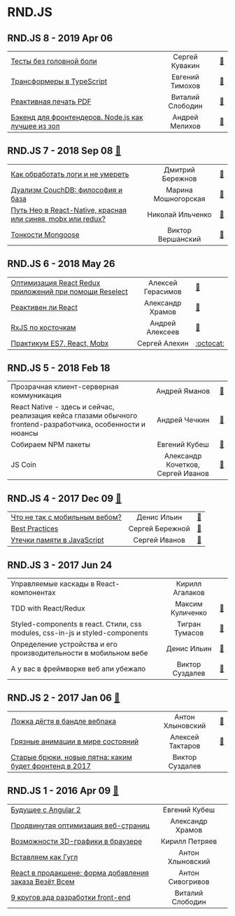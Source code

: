 # RND.JS

## RND.JS 8 - 2019 Apr 06 
| | | |
| --- | :---: | --- |
| [Тесты без головной боли](https:&#x2F;&#x2F;www.youtube.com&#x2F;watch?v&#x3D;sJtU_tRLo-Q)  | Сергей Кувакин | [:notebook:](https:&#x2F;&#x2F;docs.google.com&#x2F;presentation&#x2F;d&#x2F;1JdXaVgYrXCNb143YeMC73G5-CvTHl7loR7YEsq8Uoc4&#x2F;edit)   |
| [Трансформеры в TypeScript](https:&#x2F;&#x2F;www.youtube.com&#x2F;watch?v&#x3D;8PItIHFdvrE)  | Евгений Тимохов | [:notebook:](https:&#x2F;&#x2F;docs.google.com&#x2F;presentation&#x2F;d&#x2F;1krTXv17p1_BSoT4DTjTheps2pyJIQXHnxIms1xeaYS4&#x2F;edit)   |
| [Реактивная печать PDF](https:&#x2F;&#x2F;www.youtube.com&#x2F;watch?v&#x3D;jnAgIjcPXt0)  | Виталий Слободин | [:notebook:](https:&#x2F;&#x2F;www.beautiful.ai&#x2F;deck&#x2F;-L_XcxEMFS2ChDuAK5Oa&#x2F;Reactive-PDF-Printing)   |
| [Бэкенд для фронтендеров. Node.js как лучшее из зол](https:&#x2F;&#x2F;www.youtube.com&#x2F;watch?v&#x3D;_LTof44zRYQ)  | Андрей Мелихов | [:notebook:](https:&#x2F;&#x2F;vk.com&#x2F;doc475435776_498757154?hash&#x3D;be3dd7cfd5b0499ebe&amp;dl&#x3D;75dcf5ee53c7184089)   |
## RND.JS 7 - 2018 Sep 08 [:movie_camera:](https:&#x2F;&#x2F;www.youtube.com&#x2F;watch?v&#x3D;G0BMjOeWmg4)
| | | |
| --- | :---: | --- |
| [Как обработать логи и не умереть](https:&#x2F;&#x2F;www.youtube.com&#x2F;watch?v&#x3D;G0BMjOeWmg4&amp;t&#x3D;2766s)  | Дмитрий Бережнов | [:notebook:](https:&#x2F;&#x2F;vk.com&#x2F;doc-116797910_474510732?hash&#x3D;1c4b3c4223586ea2c5&amp;dl&#x3D;4c1807a141dba5d699)   |
| [Дуализм CouchDB: философия и база](https:&#x2F;&#x2F;www.youtube.com&#x2F;watch?v&#x3D;G0BMjOeWmg4&amp;t&#x3D;4086s)  | Марина Мошногорская | [:notebook:](https:&#x2F;&#x2F;vk.com&#x2F;doc-116797910_474510811?hash&#x3D;1b3767e56ff221e4fd&amp;dl&#x3D;b285f87f1d5cc2b773)   |
| [Путь Нео в React-Native, красная или синяя, mobx или redux?](https:&#x2F;&#x2F;www.youtube.com&#x2F;watch?v&#x3D;G0BMjOeWmg4&amp;t&#x3D;5606s)  | Николай Ильченко | [:notebook:](https:&#x2F;&#x2F;vk.com&#x2F;doc-116797910_474510859?hash&#x3D;093b4b2e60a9cc7f38&amp;dl&#x3D;96998e06ffda677225)   |
| [Тонкости Mongoose](https:&#x2F;&#x2F;www.youtube.com&#x2F;watch?v&#x3D;G0BMjOeWmg4&amp;t&#x3D;10000s)  | Виктор Вершанский | [:notebook:](https:&#x2F;&#x2F;vk.com&#x2F;away.php?to&#x3D;http%3A%2F%2Fmongooser.com%2F&amp;post&#x3D;-116797910_227&amp;cc_key&#x3D;)   |
## RND.JS 6 - 2018 May 26 
| | | |
| --- | :---: | --- |
| [Оптимизация React Redux приложений при помощи Reselect](https:&#x2F;&#x2F;youtu.be&#x2F;elCwlVuEgqs)  | Алексей Герасимов | [:notebook:](https:&#x2F;&#x2F;docs.google.com&#x2F;presentation&#x2F;d&#x2F;1phwOWESw--Ndxt1K5AuFjf0O5fHVxQZFXOaDgsrupEE&#x2F;edit#slide&#x3D;id.p)   |
| [Реактивен ли React](https:&#x2F;&#x2F;youtu.be&#x2F;Pmp5JVd0Eok)  | Александр Храмов | [:notebook:](https:&#x2F;&#x2F;vk.com&#x2F;doc475435776_467217490?hash&#x3D;b32946dccb31f29a40&amp;dl&#x3D;69fb419d2a2c1ef2f9)   |
| [RxJS по косточкам](https:&#x2F;&#x2F;youtu.be&#x2F;2otvaKKUXto)  | Андрей Алексеев | [:notebook:](https:&#x2F;&#x2F;aalexeev239.github.io&#x2F;rxjs-intro&#x2F;)   |
| [Практикум ES7, React, Mobx](https:&#x2F;&#x2F;youtu.be&#x2F;u1qogKC8VL4)  | Сергей Алехин |  [:octocat:](https:&#x2F;&#x2F;bitbucket.org&#x2F;sa18&#x2F;finrostdemo)  |
## RND.JS 5 - 2018 Feb 18 
| | | |
| --- | :---: | --- |
| Прозрачная клиент-серверная коммуникация  | Андрей Яманов | [:notebook:](https:&#x2F;&#x2F;vk.com&#x2F;doc5938234_460241963?hash&#x3D;a339c346ea70be6a36&amp;dl&#x3D;f5f21a3cac0cfc102c)   |
| React Native - здесь и сейчас, реализация кейса глазами обычного frontend-разработчикa, особенности и нюансы  | Андрей Чечкин | [:notebook:](https:&#x2F;&#x2F;vk.com&#x2F;doc5938234_460241961?hash&#x3D;1d0d6ddb2b12ffb452&amp;dl&#x3D;bc114c5d9f4a9fa3c2)   |
| Собираем NPM пакеты  | Евгений Кубеш | [:notebook:](https:&#x2F;&#x2F;vk.com&#x2F;doc5938234_460241785?hash&#x3D;8c64e1dd2ed8a397ad&amp;dl&#x3D;bcf5b2ba877e1d3f1e)   |
| JS Coin  | Александр Кочетков, Сергей Иванов | [:notebook:](https:&#x2F;&#x2F;vk.com&#x2F;away.php?to&#x3D;http%3A%2F%2Fslides.com%2Fxufocoder%2Fjs-coin&amp;post&#x3D;-116797910_165)   |
## RND.JS 4 - 2017 Dec 09 [:movie_camera:](https:&#x2F;&#x2F;www.youtube.com&#x2F;watch?v&#x3D;bO3gwHyMHgY)
| | | |
| --- | :---: | --- |
| [Что не так с мобильным вебом?](https:&#x2F;&#x2F;www.youtube.com&#x2F;watch?v&#x3D;bO3gwHyMHgY)  | Денис Ильин | [:notebook:](https:&#x2F;&#x2F;www.dropbox.com&#x2F;s&#x2F;mc7brast2glstc7)   |
| [Best Practices](https:&#x2F;&#x2F;youtu.be&#x2F;bO3gwHyMHgY?t&#x3D;2943)  | Сергей Бережной | [:notebook:](https:&#x2F;&#x2F;yadi.sk&#x2F;d&#x2F;8TO6w8RT3QTjoe)   |
| [Утечки памяти в JavaScript](https:&#x2F;&#x2F;youtu.be&#x2F;bO3gwHyMHgY?t&#x3D;7415)  | Сергей Иванов | [:notebook:](http:&#x2F;&#x2F;slides.com&#x2F;xufocoder&#x2F;memory-leaks-in-the-javascript-4)   |
## RND.JS 3 - 2017 Jun 24 
| | | |
| --- | :---: | --- |
| Управляемые каскады в React-компонентах  | Кирилл Агалаков |    |
| TDD with React&#x2F;Redux  | Максим Куличенко | [:notebook:](https:&#x2F;&#x2F;vk.com&#x2F;doc5938234_447502185?hash&#x3D;e125e818d6315db385&amp;dl&#x3D;aa671f06897095a41a)   |
| Styled-components в react. Стили, css modules, css-in-js и styled-components  | Тигран Тумасов | [:notebook:](https:&#x2F;&#x2F;vk.com&#x2F;doc5938234_457315157?hash&#x3D;f80f35b1b0c5112ab4&amp;dl&#x3D;3733fe2c985c3563f2)   |
| Определение устройства и его производительности в мобильном вебе  | Денис Ильин | [:notebook:](https:&#x2F;&#x2F;vk.com&#x2F;doc5938234_447529846?hash&#x3D;5dd823286936cb4ac9&amp;dl&#x3D;86d4ff4ce07df699e3)   |
| А у вас в фреймворке веб апи убежало  | Виктор Суздалев | [:notebook:](https:&#x2F;&#x2F;vk.com&#x2F;doc5938234_447529815?hash&#x3D;12eef949a79ddf1f55&amp;dl&#x3D;b09ecde868994d3b1f)   |
## RND.JS 2 - 2017 Jan 06 [:movie_camera:](https:&#x2F;&#x2F;youtu.be&#x2F;fLX4-Ys9avw)
| | | |
| --- | :---: | --- |
| [Ложка дёгтя в бандле вебпака](https:&#x2F;&#x2F;youtu.be&#x2F;fLX4-Ys9avw?t&#x3D;1393)  | Антон Хлыновский | [:notebook:](https:&#x2F;&#x2F;speakerdeck.com&#x2F;subzey&#x2F;lozhka-dioghtia-v-bandlie-viebpaka)   |
| [Грязные анимации в мире состояний](https:&#x2F;&#x2F;youtu.be&#x2F;fLX4-Ys9avw?t&#x3D;2764)  | Алексей Тактаров | [:notebook:](https:&#x2F;&#x2F;molefrog.github.io&#x2F;stateful-animations&#x2F;)   |
| [Старые брюки, новые пятна: каким будет фронтенд в 2017](https:&#x2F;&#x2F;youtu.be&#x2F;fLX4-Ys9avw?t&#x3D;4161)  | Виктор Суздалев |    |
## RND.JS 1 - 2016 Apr 09 [:movie_camera:](https:&#x2F;&#x2F;youtu.be&#x2F;2tn91h2i2BQ)
| | | |
| --- | :---: | --- |
| [Будущее с Angular 2](https:&#x2F;&#x2F;youtu.be&#x2F;2tn91h2i2BQ?t&#x3D;1033)  | Евгений Кубеш |    |
| [Продвинутая оптимизация веб-страниц](https:&#x2F;&#x2F;youtu.be&#x2F;2tn91h2i2BQ?t&#x3D;2574)  | Александр Храмов |    |
| [Возможности 3D-графики в браузере](https:&#x2F;&#x2F;youtu.be&#x2F;2tn91h2i2BQ?t&#x3D;3946)  | Кирилл Петряев |    |
| [Вставляем как Гугл](https:&#x2F;&#x2F;youtu.be&#x2F;2tn91h2i2BQ?t&#x3D;6537)  | Антон Хлыновский |    |
| [React в продакшене: форма добавления заказа Везёт Всем](https:&#x2F;&#x2F;youtu.be&#x2F;2tn91h2i2BQ?t&#x3D;7914)  | Антон Сивогривов |    |
| [9 кругов ада разработки front-end](https:&#x2F;&#x2F;youtu.be&#x2F;2tn91h2i2BQ?t&#x3D;9463)  | Виталий Слободин |    |
